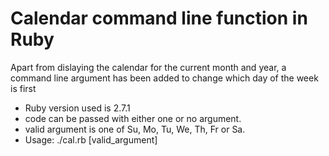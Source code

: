 # Calendar command line function in Ruby
Apart from dislaying the calendar for the current month and year, a command line argument
has been added to change which day of the week is first

- Ruby version used is 2.7.1
- code can be passed with either one or no argument.
- valid argument is one of Su, Mo, Tu, We, Th, Fr or Sa.
- Usage: ./cal.rb [valid_argument]
